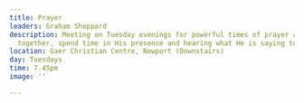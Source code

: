 ```yaml
---
title: Prayer
leaders: Graham Sheppard
description: Meeting on Tuesday evenings for powerful times of prayer as we seek God
  together, spend time in His presence and hearing what He is saying to us as a people.
location: Gaer Christian Centre, Newport (Downstairs)
day: Tuesdays
time: 7.45pm
image: ''

---
```

